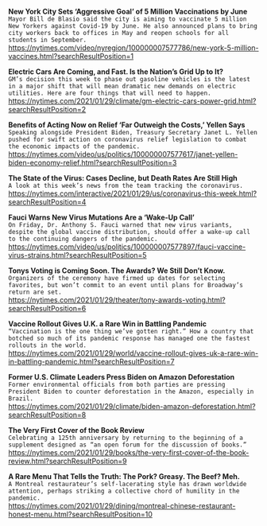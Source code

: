 **New York City Sets ‘Aggressive Goal’ of 5 Million Vaccinations by June**\
`Mayor Bill de Blasio said the city is aiming to vaccinate 5 million New Yorkers against Covid-19 by June. He also announced plans to bring city workers back to offices in May and reopen schools for all students in September.`\
https://nytimes.com/video/nyregion/100000007577786/new-york-5-million-vaccines.html?searchResultPosition=1

**Electric Cars Are Coming, and Fast. Is the Nation’s Grid Up to It?**\
`GM’s decision this week to phase out gasoline vehicles is the latest in a major shift that will mean dramatic new demands on electric utilities. Here are four things that will need to happen.`\
https://nytimes.com/2021/01/29/climate/gm-electric-cars-power-grid.html?searchResultPosition=2

**Benefits of Acting Now on Relief ‘Far Outweigh the Costs,’ Yellen Says**\
`Speaking alongside President Biden, Treasury Secretary Janet L. Yellen pushed for swift action on coronavirus relief legislation to combat the economic impacts of the pandemic.`\
https://nytimes.com/video/us/politics/100000007577617/janet-yellen-biden-economy-relief.html?searchResultPosition=3

**The State of the Virus: Cases Decline, but Death Rates Are Still High**\
`A look at this week’s news from the team tracking the coronavirus.`\
https://nytimes.com/interactive/2021/01/29/us/coronavirus-this-week.html?searchResultPosition=4

**Fauci Warns New Virus Mutations Are a ‘Wake-Up Call’**\
`On Friday, Dr. Anthony S. Fauci warned that new virus variants, despite the global vaccine distribution, should offer a wake-up call to the continuing dangers of the pandemic.`\
https://nytimes.com/video/us/politics/100000007577897/fauci-vaccine-virus-strains.html?searchResultPosition=5

**Tonys Voting is Coming Soon. The Awards? We Still Don’t Know.**\
`Organizers of the ceremony have firmed up dates for selecting favorites, but won’t commit to an event until plans for Broadway’s return are set.`\
https://nytimes.com/2021/01/29/theater/tony-awards-voting.html?searchResultPosition=6

**Vaccine Rollout Gives U.K. a Rare Win in Battling Pandemic**\
`“Vaccination is the one thing we’ve gotten right.” How a country that botched so much of its pandemic response has managed one the fastest rollouts in the world.`\
https://nytimes.com/2021/01/29/world/vaccine-rollout-gives-uk-a-rare-win-in-battling-pandemic.html?searchResultPosition=7

**Former U.S. Climate Leaders Press Biden on Amazon Deforestation**\
`Former environmental officials from both parties are pressing President Biden to counter deforestation in the Amazon, especially in Brazil.`\
https://nytimes.com/2021/01/29/climate/biden-amazon-deforestation.html?searchResultPosition=8

**The Very First Cover of the Book Review**\
`Celebrating a 125th anniversary by returning to the beginning of a supplement designed as “an open forum for the discussion of books.”`\
https://nytimes.com/2021/01/29/books/the-very-first-cover-of-the-book-review.html?searchResultPosition=9

**A Rare Menu That Tells the Truth: The Pork? Greasy. The Beef? Meh.**\
`A Montreal restaurateur’s self-lacerating style has drawn worldwide attention, perhaps striking a collective chord of humility in the pandemic.`\
https://nytimes.com/2021/01/29/dining/montreal-chinese-restaurant-honest-menu.html?searchResultPosition=10

